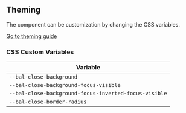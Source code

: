 ## Theming

The component can be customization by changing the CSS variables.

<a class="sb-unstyled button is-primary" href="../?path=/docs/development-theming--page">Go to theming guide</a>

<!-- START: human documentation -->



<!-- END: human documentation -->

### CSS Custom Variables​

| Variable                                              |
| ----------------------------------------------------- |
| `--bal-close-background`                              |
| `--bal-close-background-focus-visible`                |
| `--bal-close-background-focus-inverted-focus-visible` |
| `--bal-close-border-radius`                           |

